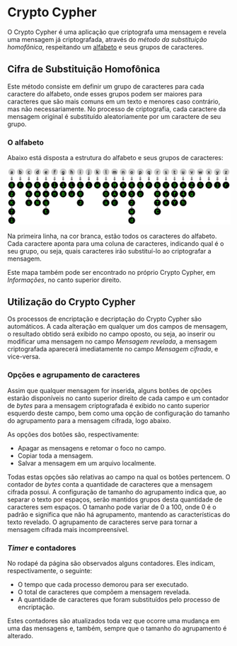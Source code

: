 # Crypto Cypher

O Crypto Cypher é uma aplicação que criptografa uma mensagem e revela uma mensagem já criptografada, através do *método da substituição homofônica*, respeitando um [alfabeto](#o-alfabeto) e seus grupos de caracteres.

## Cifra de Substituição Homofônica

Este método consiste em definir um grupo de caracteres para cada caractere do alfabeto, onde esses grupos podem ser maiores para caracteres que são mais comuns em um texto e menores caso contrário, mas não necessariamente. No processo de criptografia, cada caractere da mensagem original é substituído aleatoriamente por um caractere de seu grupo.

### O alfabeto

Abaixo está disposta a estrutura do alfabeto e seus grupos de caracteres:

![Alfabeto e grupos de caracteres](img/map.png)

Na primeira linha, na cor branca, estão todos os caracteres do alfabeto. Cada caractere aponta para uma coluna de caracteres, indicando qual é o seu grupo, ou seja, quais caracteres irão substituí-lo ao criptografar a mensagem.

Este mapa também pode ser encontrado no próprio Crypto Cypher, em *Informações*, no canto superior direito.

## Utilização do Crypto Cypher

Os processos de encriptação e decriptação do Crypto Cypher são automáticos. A cada alteração em qualquer um dos campos de mensagem, o resultado obtido será exibido no campo oposto, ou seja, ao inserir ou modificar uma mensagem no campo *Mensagem revelada*, a mensagem criptografada aparecerá imediatamente no campo *Mensagem cifrada*, e vice-versa.

### Opções e agrupamento de caracteres

Assim que qualquer mensagem for inserida, alguns botões de opções estarão disponíveis no canto superior direito de cada campo e um contador de *bytes* para a mensagem criptografada é exibido no canto superior esquerdo deste campo, bem como uma opção de configuração do tamanho do agrupamento para a mensagem cifrada, logo abaixo.

As opções dos botões são, respectivamente:

- Apagar as mensagens e retomar o foco no campo.
- Copiar toda a mensagem.
- Salvar a mensagem em um arquivo localmente.

Todas estas opções são relativas ao campo na qual os botões pertencem. O contador de *bytes* conta a quantidade de caracteres que a mensagem cifrada possui. A configuração de tamanho do agrupamento indica que, ao separar o texto por espaços, serão mantidos grupos desta quantidade de caracteres sem espaços. O tamanho pode variar de 0 a 100, onde 0 é o padrão e significa que não há agrupamento, mantendo as características do texto revelado. O agrupamento de caracteres serve para tornar a mensagem cifrada mais incompreensível.

### *Timer* e contadores

No rodapé da página são observados alguns contadores. Eles indicam, respectivamente, o seguinte:

- O tempo que cada processo demorou para ser executado.
- O total de caracteres que compõem a mensagem revelada.
- A quantidade de caracteres que foram substituídos pelo processo de encriptação.

Estes contadores são atualizados toda vez que ocorre uma mudança em uma das mensagens e, também, sempre que o tamanho do agrupamento é alterado.